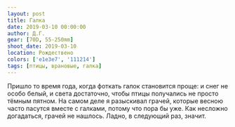 ```yaml
---
layout: post
title: Галка
date: 2019-03-10 00:00:00
author: Д.Г.
gear: [70D, 55-250mm]
shoot_date: 2019-03-10
location: Рождествено
colors: ['e1e3e7', '111214']
tags: [птицы, врановые, галка]
---
```

Пришло то время года, когда фоткать галок становится проще: и снег не особо белый, и света достаточно, чтобы птицы получались не просто тёмным пятном. На самом деле я разыскивал грачей, которые весною часто пасутся вместе с галками, потому что пора бы уже. Как несложно догадаться, грачей не нашлось. Ладно, в следующий раз, значит.
